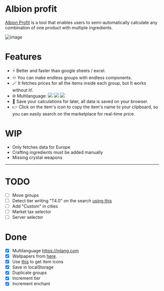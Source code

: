 # Albion profit

[Albion Profit](https://icaruk.github.io/albion-profit/) is a tool that enables users to semi-automatically calculate any combination of one product with multiple ingredients. 

![image](https://github.com/Icaruk/albion-profit/assets/10779469/3799df11-e86d-4f78-940b-0266e88ab21a)

# Features

- ⚡ Better and faster than google sheets / excel.
- ♾️ You can make endless groups with endless components.
- 🪄 It fetches prices for all the items inside each group, but It works without it!.
- 🌐 Multilanguage: ![](https://flagsapi.com/GB/flat/16.png) ![](https://flagsapi.com/ES/flat/16.png) ![](https://flagsapi.com/FR/flat/16.png)
- 💾 Save your calculations for later, all data is saved on your browser.
- 👉 Click on the item's icon to copy the item's name to your clipboard, so you can easily search on the marketplace for real-time price.

# WIP

- Only fetches data for Europe
- Crafting ingredients must be added manually
- Missing crystal weapons

---

# TODO

- [ ] Move groups
- [ ] Detect tier writing "T4.0" on the search [using this](https://mantine.dev/core/select/#options-filtering)
- [ ] Add "Custom" in cities
- [ ] Market tax selector
- [ ] Server selector

# Done

- [x] Multilanguage https://inlang.com
- [x] Wallpapers from [here](https://albiononline.com/wallpapers).
- [x] Use [this](https://render.albiononline.com/v1/item/T6_2H_AXE_AVALON@3?quality=5) to get item icons
- [x] Save in localStorage
- [x] Duplicate groups
- [x] Increment tier
- [x] Increment enchant
